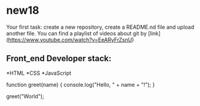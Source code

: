 # new18
Your first task: create a new repository, create a README.nd file and upload another file.
You can find a playlist of videos about git by [link] (https://www.youtube.com/watch?v=EeARyFrZsnU)
## Front_end Developer stack:
*HTML
﻿﻿*CSS
﻿﻿*JavaScript
  
function greet(name) {
  console.log("Hello, " + name + "!");
}

greet("World");

